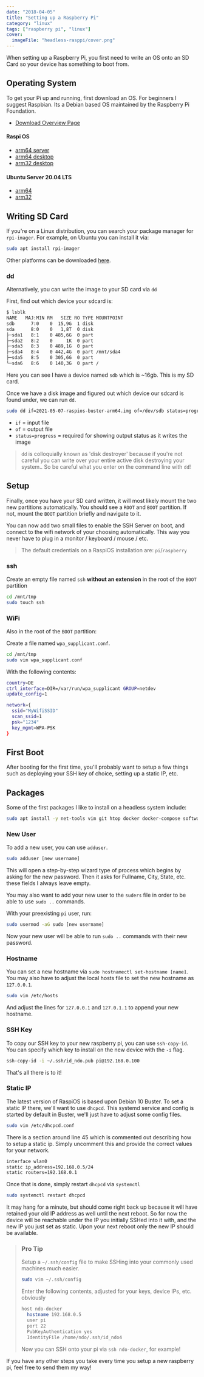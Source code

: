 ```yaml
---
date: "2018-04-05"
title: "Setting up a Raspberry Pi"
category: "linux"
tags: ["raspberry pi", "linux"]
cover:
  imageFile: "headless-rasppi/cover.png"
---
```


When setting up a Raspberry Pi, you first need to write an OS onto an SD Card so your device has something to boot from.

## Operating System

To get your Pi up and running, first download an OS. For beginners I suggest Raspbian. Its a Debian based OS maintained by the Raspberry Pi Foundation.

- [Download Overview Page](https://www.raspberrypi.org/downloads/raspbian/)

#### Raspi OS

- [arm64 server](https://downloads.raspberrypi.org/raspios_lite_arm64/images)
- [arm64 desktop](https://downloads.raspberrypi.org/raspios_arm64/images/)
- [arm32 desktop](https://downloads.raspberrypi.org/raspios_armhf/images/)

#### Ubuntu Server 20.04 LTS

- [arm64](https://ubuntu.com/download/raspberry-pi/thank-you?version=20.04.2&architecture=server-arm64+raspi)
- [arm32](https://ubuntu.com/download/raspberry-pi/thank-you?version=20.04.2&architecture=server-armhf+raspi)

## Writing SD Card

If you're on a Linux distribution, you can search your package manager for `rpi-imager`. For example, on Ubuntu you can install it via:

```bash
sudo apt install rpi-imager
```

Other platforms can be downloaded [here](https://www.raspberrypi.org/software/).

### dd

Alternatively, you can write the image to your SD card via `dd`

First, find out which device your sdcard is:

```bash
$ lsblk
NAME   MAJ:MIN RM   SIZE RO TYPE MOUNTPOINT
sdb    	 7:0    0  15,9G  1 disk
sda      8:0    0   1,8T  0 disk
├─sda1   8:1    0 485,6G  0 part
├─sda2   8:2    0     1K  0 part
├─sda3   8:3    0 489,1G  0 part
├─sda4   8:4    0 442,4G  0 part /mnt/sda4
├─sda5   8:5    0 305,6G  0 part
└─sda6   8:6    0 140,3G  0 part /
```

Here you can see I have a device named `sdb` which is ~16gb. This is my SD card.

Once we have a disk image and figured out which device our sdcard is found under, we can run `dd`.

```bash
sudo dd if=2021-05-07-raspios-buster-arm64.img of=/dev/sdb status=progress
```

- `if` = input file
- `of` = output file
- `status=progress` = required for showing output status as it writes the image

> `dd` is colloquially known as 'disk destroyer' because if you're not careful you can write over your entire active disk destroying your system.. So be careful what you enter on the command line with `dd`!

## Setup

Finally, once you have your SD card written, it will most likely mount the two new partitions automatically. You should see a `ROOT` and `BOOT` partition. If not, mount the `BOOT` partition briefly and navigate to it.

You can now add two small files to enable the SSH Server on boot, and connect to the wifi network of your choosing automatically. This way you never have to plug in a monitor / keyboard / mouse / etc.

> The default credentials on a RaspiOS installation are: `pi`/`raspberry`

### ssh

Create an empty file named `ssh` **without an extension** in the root of the <code>BOOT</code> partition

```bash
cd /mnt/tmp
sudo touch ssh
```

### WiFi

Also in the root of the `BOOT` partition:

Create a file named `wpa_supplicant.conf`.

```bash
cd /mnt/tmp
sudo vim wpa_supplicant.conf
```

With the following contents:

```bash
country=DE
ctrl_interface=DIR=/var/run/wpa_supplicant GROUP=netdev
update_config=1

network={
  ssid="MyWifiSSID"
  scan_ssid=1
  psk="1234"
  key_mgmt=WPA-PSK
}
```

## First Boot

After booting for the first time, you'll probably want to setup a few things such as deploying your SSH key of choice, setting up a static IP, etc.

## Packages

Some of the first packages I like to install on a headless system include:

```bash
sudo apt install -y net-tools vim git htop docker docker-compose software-properties-common build-essential zip unzip
```

### New User

To add a new user, you can use `adduser`.

```bash
sudo adduser [new username]
```

This will open a step-by-step wizard type of process which begins by asking for the new password. Then it asks for Fullname, City, State, etc. these fields I always leave empty.

You may also want to add your new user to the `suders` file in order to be able to use `sudo ..` commands.

With your preexisting `pi` user, run:

```bash
sudo usermod -aG sudo [new username]
```

Now your new user will be able to run `sudo ..` commands with their new password.

### Hostname

You can set a new hostname via `sudo hostnamectl set-hostname [name]`. You may also have to adjust the local hosts file to set the new hostname as `127.0.0.1`.

```bash
sudo vim /etc/hosts
```

And adjust the lines for `127.0.0.1` and `127.0.1.1` to append your new hostname.

### SSH Key

To copy our SSH key to your new raspberry pi, you can use `ssh-copy-id`. You can specify which key to install on the new device with the `-i` flag.

```bash
ssh-copy-id -i ~/.ssh/id_ndo.pub pi@192.168.0.100
```

That's all there is to it!

### Static IP

The latest version of RaspiOS is based upon Debian 10 Buster. To set a static IP there, we'll want to use `dhcpcd`. This systemd service and config is started by default in Buster, we'll just have to adjust some config files.

```bash
sudo vim /etc/dhcpcd.conf
```

There is a section around line 45 which is commented out describing how to setup a static ip. Simply uncomment this and provide the correct values for your network.

```bash
interface wlan0
static ip_address=192.168.0.5/24
static routers=192.168.0.1
```

Once that is done, simply restart `dhcpcd` via `systemctl`

```bash
sudo systemctl restart dhcpcd
```

It may hang for a minute, but should come right back up because it will have retained your old IP address as well until the next reboot. So for now the device will be reachable under the IP you initially SSHed into it with, and the new IP you just set as static. Upon your next reboot only the new IP should be available.

> ### Pro Tip
>
> Setup a `~/.ssh/config` file to make SSHing into your commonly used machines much easier.
>
> ```bash
> sudo vim ~/.ssh/config
> ```
>
> Enter the following contents, adjusted for your keys, device IPs, etc. obviously
>
> ```bash
> host ndo-docker
>   hostname 192.168.0.5
>   user pi
>   port 22
>   PubKeyAuthentication yes
>   IdentityFile /home/ndo/.ssh/id_ndo4
> ```
>
> Now you can SSH onto your pi via `ssh ndo-docker`, for example!

If you have any other steps you take every time you setup a new raspberry pi, feel free to send them my way!
